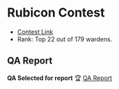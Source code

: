 # Rubicon Contest
- [Contest Link](https://code4rena.com/audits/2023-04-rubicon-v2#top)
- Rank: Top 22 out of 179 wardens.

## QA Report
**QA Selected for report** 🏆
[QA Report](./qa.md)
